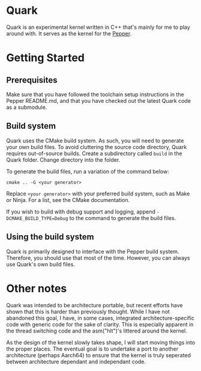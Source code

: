 # Quark
Quark is an experimental kernel written in C++ that's mainly for me to play around with. It serves as the kernel for the [Pepper](https://github.com/PoisonNinja/Pepper).

# Getting Started
## Prerequisites
Make sure that you have followed the toolchain setup instructions in the Pepper README.md, and that you have checked out the latest Quark code as a submodule.

## Build system
Quark uses the CMake build system. As such, you will need to generate your own build files. To avoid cluttering the source code directory, Quark requires out-of-source builds. Create a subdirectory called `build` in the Quark folder. Change directory into the folder.

To generate the build files, run a variation of the command below:
```
cmake .. -G <your generator>
```

Replace `<your generator>` with your preferred build system, such as Make or Ninja. For a list, see the CMake documentation.

If you wish to build with debug support and logging, append `-DCMAKE_BUILD_TYPE=Debug` to the command to generate the build files.

## Using the build system
Quark is primarily designed to interface with the Pepper build system. Therefore, you should use that most of the time. However, you can always use Quark's own build files.

# Other notes
Quark was intended to be architecture portable, but recent efforts have shown that this is harder than previously thought. While I have not abandoned this goal, I have, in some cases, integrated architecture-specific code with generic code for the sake of clarity. This is especially apparent in the thread switching code and the asm("hlt")'s littered around the kernel.

As the design of the kernel slowly takes shape, I will start moving things into the proper places. The eventual goal is to undertake a port to another architecture (perhaps Aarch64) to ensure that the kernel is truly seperated between architecture dependant and independant code.
